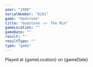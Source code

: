 ```yaml
---
year: "1988"
serialNumber: "0101" 
game: "Godstone"
title: "Godstone -v- The Min"
gameLocation: ""
gameDate: ""
result: ""
resultType: ""
type: "game"
---
```


Played at {gameLocation} on {gameDate} 
